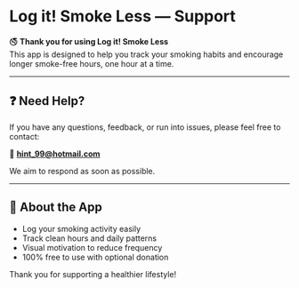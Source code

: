 # Log it! Smoke Less — Support

🚭 **Thank you for using Log it! Smoke Less**  
This app is designed to help you track your smoking habits and encourage longer smoke-free hours, one hour at a time.

---

## ❓ Need Help?

If you have any questions, feedback, or run into issues, please feel free to contact:

📧 **hint_99@hotmail.com**

We aim to respond as soon as possible.

---

## 🙌 About the App

- Log your smoking activity easily
- Track clean hours and daily patterns
- Visual motivation to reduce frequency
- 100% free to use with optional donation

Thank you for supporting a healthier lifestyle!
